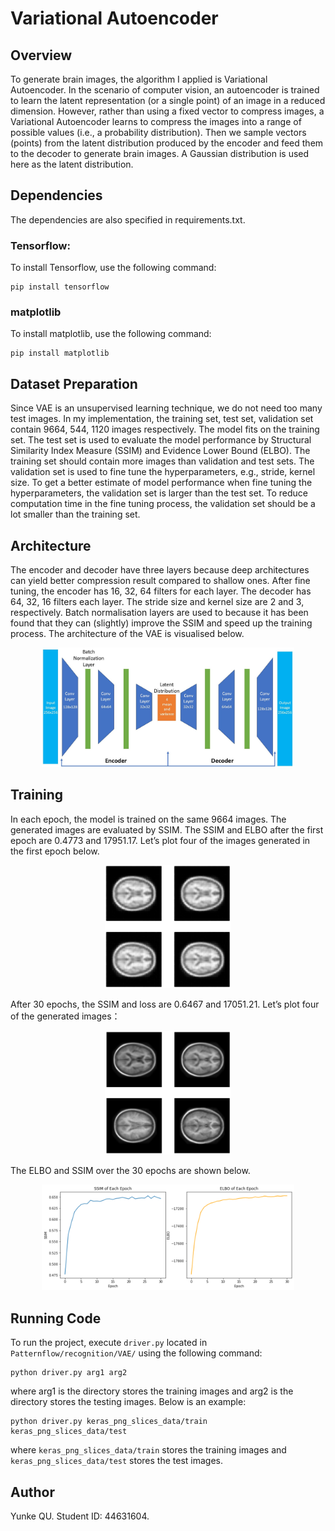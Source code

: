 # Variational Autoencoder


## Overview
To generate brain images, the algorithm I applied is Variational Autoencoder. 
In the scenario of computer vision, an autoencoder is trained to learn the latent 
representation (or a single point) of an image in a reduced dimension. 
However, rather than using a fixed vector to compress images, a Variational Autoencoder 
learns to compress the images into a range of possible values (i.e., a probability distribution). 
Then we sample vectors (points) from the latent distribution produced by the 
encoder and feed them to the decoder to generate brain images. 
A Gaussian distribution is used here as the latent distribution.


## Dependencies
The dependencies are also specified in requirements.txt.

### Tensorflow: 
To install Tensorflow, use the following command:
```
pip install tensorflow
```

### matplotlib
To install matplotlib, use the following command: 
```
pip install matplotlib
```


## Dataset Preparation
Since VAE is an unsupervised learning technique, we do not need too many test images. 
In my implementation, the training set, test set, validation set contain 9664, 544, 1120 images respectively.
The model fits on the training set. The test set is used to evaluate the model performance 
by Structural Similarity Index Measure (SSIM) and Evidence Lower Bound (ELBO). 
The training set should contain more images than validation and test sets. 
The validation set is used to fine tune the hyperparameters, e.g., stride, kernel size.
To get a better estimate of model performance when fine tuning the hyperparameters, 
the validation set is larger than the test set. 
To reduce computation time in the fine tuning process, the validation set should be a lot smaller than the training set. 



## Architecture
The encoder and decoder have three layers because deep architectures can yield better compression result compared to shallow ones.
After fine tuning, the encoder has 16, 32, 64 filters for each layer.
The decoder has 64, 32, 16 filters each layer.
The stride size and kernel size are 2 and 3, respectively.
Batch normalisation layers are used to because it has been found that they can (slightly) improve the SSIM and speed up the training process.
The architecture of the VAE is visualised below. 
<p align="center">
    <img src='Architecture.jpg' width=80%>
</p>


## Training
In each epoch, the model is trained on the same 9664 images. 
The generated images are evaluated by SSIM.
The SSIM and ELBO after the first epoch are 0.4773 and 17951.17. 
Let’s plot four of the images generated in the first epoch below.
<p align="center">
    <img src='first_epoch.png' width=40%>
</p>
After 30 epochs, the SSIM and loss are 0.6467 and 17051.21. Let’s plot four of the generated images：
<p align="center">
    <img src='30th epoch.png' width=40%>
</p>
The ELBO and SSIM over the 30 epochs are shown below. 
<p align="center">
    <img src='evaluation.png' width=80%>
</p>


## Running Code
To run the project, execute `driver.py` located in `Patternflow/recognition/VAE/` 
using the following command:
```
python driver.py arg1 arg2
```
where arg1 is the directory stores the training images and 
arg2 is the directory stores the testing images.
Below is an example: 
```
python driver.py keras_png_slices_data/train keras_png_slices_data/test
```
where `keras_png_slices_data/train` stores the training images and 
`keras_png_slices_data/test` stores the test images.


## Author
Yunke QU. Student ID: 44631604.
 